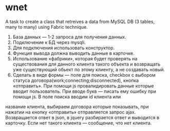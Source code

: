 # wnet
A task to create a class that retreives a data from MySQL DB (3 tables, many to many) using Fabric technique.

1. База данных ― 1-2 запроса для получения данных.
2. Подключение к БД через mysqli.
3. Для подключения использовать конструктор.
4. Функция вывода должна выводить данные в карточке.
5. Использование «фабрики», которая будет проверять на существования для
данного клиента такого объекта и возвращать уже существующий обьект по
этому клиенту, а не создавать новый.
6. Сделать в виде формы — поле для поиска, checkbox с выбором статуса
договора(work;connecting;disconnected), кнопка «отправить». При помощи
js провалидировать данные которые вводит пользователь. При вводе букв —
писать ему ошибку при помощи js. В поле поиска вводим id клиента или

название клиента, выбираем договора которые показывать, при нажатии на
кнопку «отправить» отправляется запрос ajax. Возвращается ответ в json, в
jquery разбирается ответ и выводится в карточку. Если нет такого клиента —
сообщение, что нет клиента.

